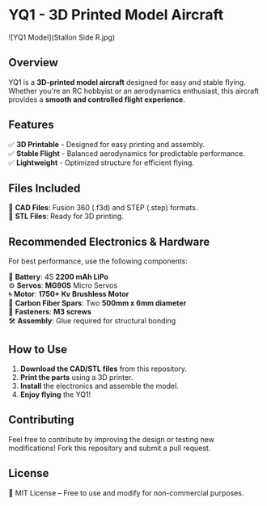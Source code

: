 # YQ1 - 3D Printed Model Aircraft  

![YQ1 Model](Stallon Side R.jpg) <!-- Replace with actual image filename -->

## Overview  
YQ1 is a **3D-printed model aircraft** designed for easy and stable flying. Whether you're an RC hobbyist or an aerodynamics enthusiast, this aircraft provides a **smooth and controlled flight experience**.  

## Features  
✅ **3D Printable** - Designed for easy printing and assembly.  
✅ **Stable Flight** - Balanced aerodynamics for predictable performance.  
✅ **Lightweight** - Optimized structure for efficient flying.  

## Files Included  
📂 **CAD Files**: Fusion 360 (.f3d) and STEP (.step) formats.  
📂 **STL Files**: Ready for 3D printing.  

## Recommended Electronics & Hardware  
For best performance, use the following components:  

🔋 **Battery**: 4S **2200 mAh LiPo**  
⚙️ **Servos**: **MG90S** Micro Servos  
🌀 **Motor**: **1750+ Kv Brushless Motor**  
📏 **Carbon Fiber Spars**: Two **500mm x 6mm diameter**  
🔩 **Fasteners**: **M3 screws**  
🛠️ **Assembly**: Glue required for structural bonding  

## How to Use  
1. **Download the CAD/STL files** from this repository.  
2. **Print the parts** using a 3D printer.  
3. **Install** the electronics and assemble the model.  
4. **Enjoy flying** the YQ1!  

## Contributing  
Feel free to contribute by improving the design or testing new modifications! Fork this repository and submit a pull request.  

## License  
📜 MIT License – Free to use and modify for non-commercial purposes.  
